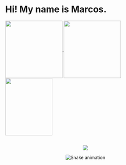 <h1> Hi! My name is Marcos. </h1>

<div>
  <a href="https://github.com/marcospaulo46">
  <img height="180em"   align="center" src="https://github-readme-stats.vercel.app/api?username=marcospaulo46&show_icons=true&theme=jolly&include_all_commits=true&count_private=true"/>
  <img height="180em"  align="center" src="https://github-readme-stats.vercel.app/api/top-langs/?username=marcospaulo46&&layout=compact&hide=shell&theme=jolly"/>

  <img align="center" width="148" height="180" src="https://media1.tenor.com/images/68e8337fb4eb7e40645d832c64762a8b/tenor.gif?itemid=19443613">
</div>
 <br>
<div  align="center"> 
  
  <a href="https://www.linkedin.com/in/marcos-paulo-costa-ferraz-687999214/" target="_blank"><img src="https://img.shields.io/badge/-LinkedIn-%230077B5?style=for-the-badge&logo=linkedin&logoColor=white" target="_blank"></a> 
 
 ![Snake animation](https://github.com/marcospaulo46/marcospaulo46/blob/output/github-contribution-grid-snake.svg)
 
</div>
 
